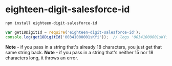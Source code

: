 # eighteen-digit-salesforce-id

```js
npm install eighteen-digit-salesforce-id
```
```js
var get18DigitId = require('eighteen-digit-salesforce-id');
console.log(get18DigitId('00341000001sKYi'));  // logs '00341000001sKYiAAM'
```

**Note** - if you pass in a string that's already 18 characters, you just get that same string back.
**Note** - if you pass in a string that's neither 15 nor 18 characters long, it throws an error.
